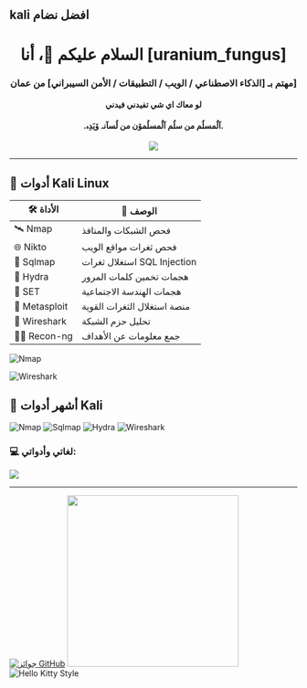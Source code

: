 ## kali افضل نضام 

<!--
**nnaall16/nnaall16** is a ✨ _special_ ✨ repository because its `README.md` (this file) appears on your GitHub profile.

Here are some ideas to get you started:

- 🔭 I’m currently working on ...
- 🌱 I’m currently learning ...
- 👯 I’m looking to collaborate on ...
- 🤔 I’m looking for help with ...
- 💬 Ask me about ...
- 📫 How to reach me: ...
- 😄 Pronouns: ...
- ⚡ Fun fact: ...
--><h1 align="center">السلام عليكم 👋، أنا [uranium_fungus]</h1>
<h3 align="center">مهتم بـ [الذكاء الاصطناعي / الويب / التطبيقات / الأمن السيبراني] من عمان]</h3>
<h4 align="center">لو معاك اي شي تفيدني فيدني  </h4>
<h4 align="center">.آلُمسلُم من سلُم آلُمسلُمۆن من لُسآنہ ۆيَدِہ.</h4>

<p align="center">
  <img src="https://readme-typing-svg.herokuapp.com/?lines=أهلاً+بكم+في+صفحتي+الشخصية;أحب+مشاركة+المعرفة+والتطوير;دائمًا+أتعلم+شيء+جديد!" />
</p>

---
## 🔧 أدوات Kali Linux

| 🛠️ الأداة | 📝 الوصف |
|----------|----------|
| 🛰️ Nmap      | فحص الشبكات والمنافذ |
| 🌐 Nikto     | فحص ثغرات مواقع الويب |
| 🐍 Sqlmap    | استغلال ثغرات SQL Injection |
| 🔐 Hydra     | هجمات تخمين كلمات المرور |
| 👥 SET       | هجمات الهندسة الاجتماعية |
| 🧰 Metasploit| منصة استغلال الثغرات القوية |
| 📡 Wireshark | تحليل حزم الشبكة |
| 🕵️‍♂️ Recon-ng | جمع معلومات عن الأهداف |

![Nmap](https://upload.wikimedia.org/wikipedia/commons/4/49/Nmap-logo.svg)  

![Wireshark](https://upload.wikimedia.org/wikipedia/commons/e/e9/Wireshark_Logo.svg)
## 🚀 أشهر أدوات Kali

![Nmap](https://img.shields.io/badge/Nmap-Network%20Scanner-blue)
![Sqlmap](https://img.shields.io/badge/Sqlmap-SQL%20Injection-orange)
![Hydra](https://img.shields.io/badge/Hydra-Brute%20Force-red)
![Wireshark](https://img.shields.io/badge/Wireshark-Packet%20Analyzer-lightgrey)


### 💻 لغاتي وأدواتي:
<p>
  <img src="https://skillicons.dev/icons?i=js,ts,react,python,django,flutter,git,github,linux,vscode" />
</p>

---
[![جوائز GitHub](https://github-profile-trophy.vercel.app/?username=AhmedDev93&theme=radical&no-bg=true&no-frame=false&margin-w=4)](https://github.com/ryo-ma/github-profile-trophy)
<img src=![image](https://github.com/user-attachments/assets/5235c1ae-fae3-4ee3-aaf2-793d8158cd67)
 width="300"/>
![Hello Kitty Style](https://i.pinimg.com/736x/4c/e8/7c/4ce87ca0ef4fb42ea126accf0ed3b2e5.jpg)





